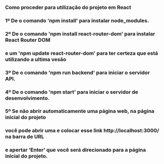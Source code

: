 ### Como proceder para utilização do projeto em React ###

### 1º De o comando 'npm install' para instalar node_modules.

### 2º De o comando 'npm install react-router-dom' para instalar React Router DOM
### e um 'npm update react-router-dom' para ter certeza que está utilizando a ultima vesão

### 3º De o comando 'npm run backend' para iniciar o servidor API.

### 4º De o comando 'npm start' para iniciar o servidor de desenvolvimento.

### 5º Se não abrir automaticamente uma página web, na página inicial do projeto 
### você pode abrir uma e colocar esse link http://localhost:3000/ na barra de URL 
### e apertar 'Enter' que você será direcionado para a página inicial do projeto.
